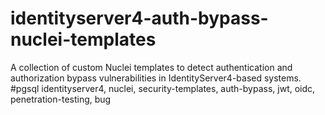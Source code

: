 # identityserver4-auth-bypass-nuclei-templates
A collection of custom Nuclei templates to detect authentication and authorization bypass vulnerabilities in IdentityServer4-based systems.  #pgsql  identityserver4, nuclei, security-templates, auth-bypass, jwt, oidc, penetration-testing, bug
